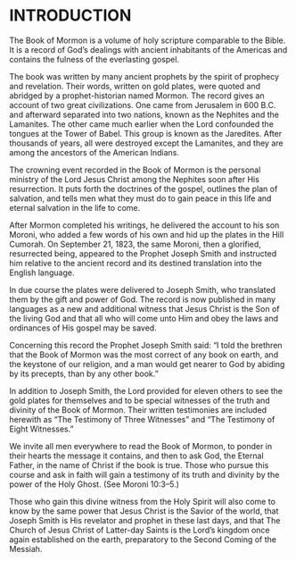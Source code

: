 # INTRODUCTION
The Book of Mormon is a volume of holy scripture comparable to the Bible. It is a record of God’s dealings with ancient inhabitants of the Americas and contains the fulness of the everlasting gospel.

The book was written by many ancient prophets by the spirit of prophecy and revelation. Their words, written on gold plates, were quoted and abridged by a prophet-historian named Mormon. The record gives an account of two great civilizations. One came from Jerusalem in 600 B.C. and afterward separated into two nations, known as the Nephites and the Lamanites. The other came much earlier when the Lord confounded the tongues at the Tower of Babel. This group is known as the Jaredites. After thousands of years, all were destroyed except the Lamanites, and they are among the ancestors of the American Indians.

The crowning event recorded in the Book of Mormon is the personal ministry of the Lord Jesus Christ among the Nephites soon after His resurrection. It puts forth the doctrines of the gospel, outlines the plan of salvation, and tells men what they must do to gain peace in this life and eternal salvation in the life to come.

After Mormon completed his writings, he delivered the account to his son Moroni, who added a few words of his own and hid up the plates in the Hill Cumorah. On September 21, 1823, the same Moroni, then a glorified, resurrected being, appeared to the Prophet Joseph Smith and instructed him relative to the ancient record and its destined translation into the English language.

In due course the plates were delivered to Joseph Smith, who translated them by the gift and power of God. The record is now published in many languages as a new and additional witness that Jesus Christ is the Son of the living God and that all who will come unto Him and obey the laws and ordinances of His gospel may be saved.

Concerning this record the Prophet Joseph Smith said: “I told the brethren that the Book of Mormon was the most correct of any book on earth, and the keystone of our religion, and a man would get nearer to God by abiding by its precepts, than by any other book.”

In addition to Joseph Smith, the Lord provided for eleven others to see the gold plates for themselves and to be special witnesses of the truth and divinity of the Book of Mormon. Their written testimonies are included herewith as “The Testimony of Three Witnesses” and “The Testimony of Eight Witnesses.”

We invite all men everywhere to read the Book of Mormon, to ponder in their hearts the message it contains, and then to ask God, the Eternal Father, in the name of Christ if the book is true. Those who pursue this course and ask in faith will gain a testimony of its truth and divinity by the power of the Holy Ghost. (See Moroni 10:3–5.)

Those who gain this divine witness from the Holy Spirit will also come to know by the same power that Jesus Christ is the Savior of the world, that Joseph Smith is His revelator and prophet in these last days, and that The Church of Jesus Christ of Latter-day Saints is the Lord’s kingdom once again established on the earth, preparatory to the Second Coming of the Messiah.